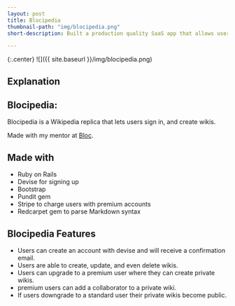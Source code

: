 ```yaml
---
layout: post
title: Blocipedia
thumbnail-path: "img/blocipedia.png"
short-description: Built a production quality SaaS app that allows users to create their own wikis.

---
```


{:.center}
![]({{ site.baseurl }}/img/blocipedia.png)


## Explanation

## Blocipedia:
  Blocipedia is a Wikipedia replica that lets users sign in, and create wikis.

Made with my mentor at [Bloc](http://bloc.io).

## Made with
* Ruby on Rails
* Devise for signing up
* Bootstrap
* Pundit gem
* Stripe to charge users with premium accounts
* Redcarpet gem to parse Markdown syntax

## Blocipedia Features
* Users can create an account with devise and will receive a confirmation email.
* Users are able to create, update, and even delete wikis.
* Users can upgrade to a premium user where they can create private wikis.
* premium users can add a collaborator to a private wiki.
* If users downgrade to a standard user their private wikis become public.
